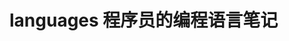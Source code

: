 # languages 程序员的编程语言笔记          
     
                     
                   
                              
           
            
 
 
   
      
